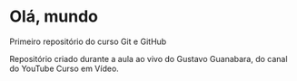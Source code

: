 # Olá, mundo
 Primeiro repositório do curso Git e GitHub

 Repositório criado durante a aula ao vivo do Gustavo Guanabara, do canal do YouTube Curso em Vídeo.
